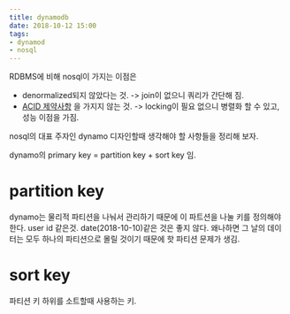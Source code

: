 ```yaml
---
title: dynamodb
date: 2018-10-12 15:00
tags: 
- dynamod
- nosql
---
```


RDBMS에 비해 nosql이 가지는 이점은 
- denormalized되지 않았다는 것. -> join이 없으니 쿼리가 간단해 짐.
- [ACID 제약사항](https://en.wikipedia.org/wiki/ACID_(computer_science)) 을 가지지 않는 것. -> locking이 필요 없으니 병렬화 할 수 있고, 성능 이점을 가짐.

nosql의 대표 주자인 dynamo 디자인할때 생각해야 할 사항들을 정리해 보자.

dynamo의 primary key = partition key + sort key 임.

# partition key 

dynamo는 물리적 파티션을 나눠서 관리하기 때문에 이 파트션을 나눌 키를 정의해야 한다. user id 같은것. date(2018-10-10)같은 것은 좋지 않다. 왜나하면 그 날의 데이터는 모두 하나의 파티션으로 몰릴 것이기 때문에 핫 파티션 문제가 생김. 

# sort key 

파티션 키 하위를 소트할때 사용하는 키. 


